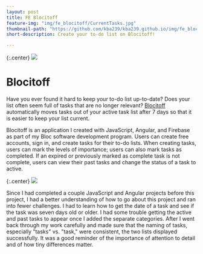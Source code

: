 ```yaml
---
layout: post
title: FE Blocitoff
feature-img: "img/fe_blocitoff/CurrentTasks.jpg"
thumbnail-path: "https://github.com/kba239/kba239.github.io/img/fe_blocitoff/CurrentTasks.jpg"
short-description: Create your to-do list on Blocitoff!

---
```

{:.center}
![](https://github.com/kba239/kba239.github.io/img/fe_blocitoff/CurrentTasks.jpg)

# Blocitoff
Have you ever found it hard to keep your to-do list up-to-date? Does your list often seem full of tasks that are no longer relevant? [Blocitoff](https://github.com/kba239/blocitoff) automatically moves tasks out of your active task list after 7 days so that it is easier to keep your list current.


Blocitoff is an application I created with JavaScript, Angular, and Firebase as part of my Bloc software development program. Users can create free accounts, sign in, and create tasks for their to-do lists. When creating tasks, users can mark the levels of importance; users can also mark tasks as completed. If an expired or previously marked as complete task is not complete, users can view their past tasks and change the status of a task to active.

{:.center}
![](https://github.com/kba239/kba239.github.io/img/fe_blocitoff/ExpiredAndCompletedTasks.png)

Since I had completed a couple JavaScript and Angular projects before this project, I had a better understanding of how to go about this project and ran into fewer challenges. I had to learn how to get the date of a task and see if the task was seven days old or older. I had some trouble getting the active and past tasks to appear once I added the separate categories. After I went back through my work carefully and made sure that the naming of tasks, especially "tasks" vs. "task," were consistent, the two lists displayed successfully. It was a good reminder of the importance of attention to detail and of how tiny differences matter.
